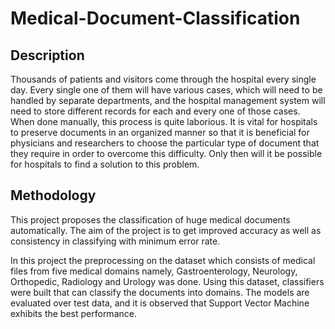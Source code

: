 # Medical-Document-Classification

## Description
Thousands of patients and visitors come through the hospital every single day. Every single one of them will have various cases, which will need to be handled by separate departments, and the hospital management system will need to store different records for each and every one of those cases. When done manually, this process is quite laborious. It is vital for hospitals to preserve documents in an organized manner so that it is beneficial for physicians and researchers to choose the particular type of document that they require in order to overcome this difficulty. Only then will it be possible for hospitals to find a solution to this problem.

## Methodology
This project proposes the classification of huge medical documents automatically. The aim of the project is to get improved accuracy as well as consistency in classifying with minimum error rate.

In this project the preprocessing on the dataset which consists of medical files from five medical domains namely, Gastroenterology, Neurology, Orthopedic, Radiology and Urology was done. Using this dataset, classifiers were built that can classify the documents into domains. The models are evaluated over test data, and it is observed that Support Vector Machine exhibits the best performance.
